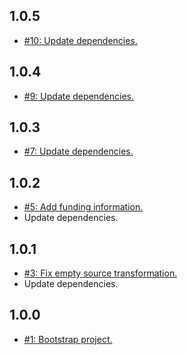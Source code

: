 ## 1.0.5
* [#10: Update dependencies.](https://github.com/haensl/json-transform-stream/issues/10)

## 1.0.4
* [#9: Update dependencies.](https://github.com/haensl/json-transform-stream/issues/9)

## 1.0.3
* [#7: Update dependencies.](https://github.com/haensl/json-transform-stream/issues/7)

## 1.0.2
* [#5: Add funding information.](https://github.com/haensl/json-transform-stream/issues/5)
* Update dependencies.

## 1.0.1
* [#3: Fix empty source transformation.](https://github.com/haensl/json-transform-stream/issues/3)
* Update dependencies.

## 1.0.0
* [#1: Bootstrap project.](https://github.com/haensl/json-transform-stream/issues/1)
